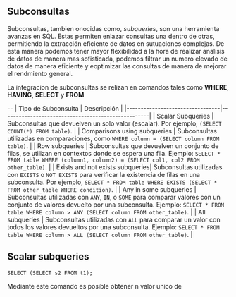 ## Subconsultas

Subconsultas, tambien onocidas como, _subqueries_, son una herramienta avanzas en SQL. Estas permiten enlazar consultas una dentro de otras, permitiendo la extracción eficiente de datos en sutuaciones complejas. De esta manera podemos tener mayor flexibilidad a la hora de realizar analisis de datos de manera mas sofisticada, podemos filtrar un numero elevado de datos de manera eficiente y eoptimizar las consultas de manera de mejorar el rendmiento general.

La integracion de subconsultas se relizan en comandos tales como **WHERE**, **HAVING**, **SELECT** y **FROM**

--
| Tipo de Subconsulta             | Descripción                                        |
|---------------------------------|----------------------------------------------------|
| Scalar Subqueries               | Subconsultas que devuelven un solo valor (escalar). Por ejemplo, `(SELECT COUNT(*) FROM table)`.                                                                                   |
| Comparisons using subqueries    | Subconsultas utilizadas en comparaciones, como `WHERE column = (SELECT column FROM table)`.                               |
| Row subqueries                  | Subconsultas que devuelven un conjunto de filas, se utilizan en contextos donde se espera una fila. Ejemplo: `SELECT * FROM table WHERE (column1, column2) = (SELECT col1, col2 FROM other_table)`.                |
| Exists and not exists subqueries| Subconsultas utilizadas con `EXISTS` o `NOT EXISTS` para verificar la existencia de filas en una subconsulta. Por ejemplo, `SELECT * FROM table WHERE EXISTS (SELECT * FROM other_table WHERE condition)`.  |
| Any in some subqueries          | Subconsultas utilizadas con `ANY`, `IN`, o `SOME` para comparar valores con un conjunto de valores devuelto por una subconsulta. Ejemplo: `SELECT * FROM table WHERE column > ANY (SELECT column FROM other_table)`. |
| All subqueries                  | Subconsultas utilizadas con `ALL` para comparar un valor con todos los valores devueltos por una subconsulta. Ejemplo: `SELECT * FROM table WHERE column > ALL (SELECT column FROM other_table)`.        |

## Scalar subqueries

    SELECT (SELECT s2 FROM t1);

Mediante este comando es posible obtener n valor unico de 